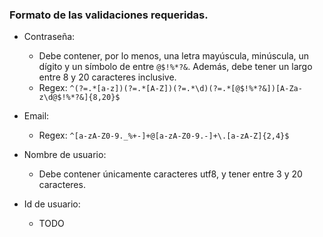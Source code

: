### Formato de las validaciones requeridas.

- Contraseña:
    - Debe contener, por lo menos, una letra mayúscula, minúscula, un dígito y
        un símbolo de entre `@$!%*?&`. Además, debe tener un largo entre 8 y 20
        caracteres inclusive.
    - Regex: `^(?=.*[a-z])(?=.*[A-Z])(?=.*\d)(?=.*[@$!%*?&])[A-Za-z\d@$!%*?&]{8,20}$`

- Email:
    - Regex: `^[a-zA-Z0-9._%+-]+@[a-zA-Z0-9.-]+\.[a-zA-Z]{2,4}$`

- Nombre de usuario:
    - Debe contener únicamente caracteres utf8, y tener entre 3 y 20 caracteres.

- Id de usuario:
    - TODO
